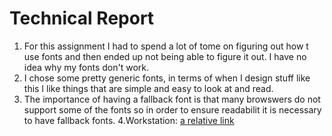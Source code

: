 # Technical Report
1. For this assignment I had to spend a lot of tome on figuring out how t use fonts and then ended up not being able to figure it out. I have no idea why my fonts don't work.
2. I chose some pretty generic fonts, in terms of when I design stuff like this I like things that are simple and easy to look at and read.
3. The importance of having a fallback font is that many browswers do not support some of the fonts so in order to ensure readabilit it is necessary to have fallback fonts.
4.Workstation:
[a relative link](workstation7.jpeg)
